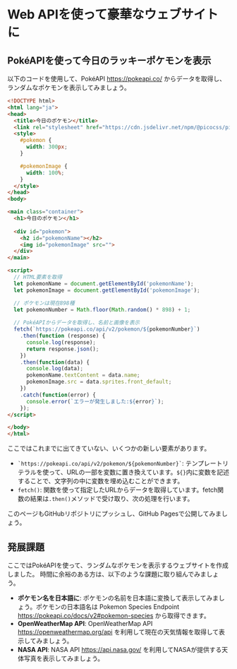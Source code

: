 # Web APIを使って豪華なウェブサイトに

## PokéAPIを使って今日のラッキーポケモンを表示

以下のコードを使用して、PokéAPI <https://pokeapi.co/> からデータを取得し、ランダムなポケモンを表示してみましょう。

```html
<!DOCTYPE html>
<html lang="ja">
<head>
  <title>今日のポケモン</title>
  <link rel="stylesheet" href="https://cdn.jsdelivr.net/npm/@picocss/pico@2/css/pico.min.css" >
  <style>
    #pokemon {
      width: 300px;
    }

    #pokemonImage {
      width: 100%;
    }
  </style>
</head>
<body>

<main class="container">
  <h1>今日のポケモン</h1>
  
  <div id="pokemon">
    <h2 id="pokemonName"></h2>
    <img id="pokemonImage" src="">
  </div>
</main>

<script>
  // HTML要素を取得
  let pokemonName = document.getElementById('pokemonName');
  let pokemonImage = document.getElementById('pokemonImage');

  // ポケモンは現在898種
  let pokemonNumber = Math.floor(Math.random() * 898) + 1;
 
  // PokéAPIからデータを取得し、名前と画像を表示
  fetch(`https://pokeapi.co/api/v2/pokemon/${pokemonNumber}`)
    .then(function (response) {
      console.log(response);
      return response.json();
    })
    .then(function(data) {
      console.log(data);
      pokemonName.textContent = data.name;
      pokemonImage.src = data.sprites.front_default;
    })
    .catch(function(error) {
      console.error(`エラーが発生しました:${error}`);
    });
</script>

</body>
</html>
```

ここではこれまでに出てきていない、いくつかの新しい要素があります。

- `` `https://pokeapi.co/api/v2/pokemon/${pokemonNumber}` ``: テンプレートリテラルを使って、URLの一部を変数に置き換えています。`${}`内に変数を記述することで、文字列の中に変数を埋め込むことができます。
- `fetch()`: 関数を使って指定したURLからデータを取得しています。fetch関数の結果は`.then()`メソッドで受け取り、次の処理を行います。

このページもGitHubリポジトリにプッシュし、GitHub Pagesで公開してみましょう。

## 発展課題

ここではPokéAPIを使って、ランダムなポケモンを表示するウェブサイトを作成しました。
時間に余裕のある方は、以下のような課題に取り組んでみましょう。

- **ポケモン名を日本語に**: ポケモンの名前を日本語に変換して表示してみましょう。ポケモンの日本語名は Pokemon Species Endpoint <https://pokeapi.co/docs/v2#pokemon-species> から取得できます。
- **OpenWeatherMap API**: OpenWeatherMap API <https://openweathermap.org/api> を利用して現在の天気情報を取得して表示してみましょう。
- **NASA API**: NASA API <https://api.nasa.gov/> を利用してNASAが提供する天体写真を表示してみましょう。
